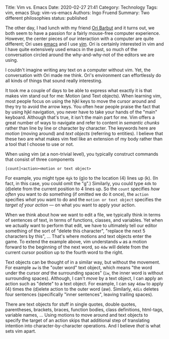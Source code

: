 Title: Vim vs. Emacs
Date: 2020-02-27 21:41
Category: Technology
Tags: vim, emacs
Slug: vim-vs-emacs
Authors: Ingo Fruend
Summary: Two different philosophies
status: published

The other day, I had lunch with my friend [Ori Barbut](https://www.oribarbut.com/) and it turns out, we both seem to have a passion for a fairly mouse-free computer experience. However, the center pieces of our interaction with a computer are quite different; Ori uses [emacs](https://www.gnu.org/software/emacs/) and I use [vim](https://www.vim.org/). Ori is certainly interested in vim and I have quite extensively used emacs in the past, so much of the conversation circled around the why-and-why-not of the editors we are using.

I couldn't imagine writing any text on a computer without vim. Yet, the conversation with Ori made me think. Ori's environment can effortlessly do all kinds of things that sound really interesting.

It took me a couple of days to be able to express what exactly it is that makes vim stand out for me: Motion (and Text objects). When learning vim, most people focus on using the hjkl keys to move the cursor around and they try to avoid the arrow keys. You often hear people praise the fact that by using hjkl navigation, you never have to take your hands of the "main" keyboard. Although that's true, it isn't the main part for me. Vim offers a great number of ways to navigate and refer to content in *semantic chunks* rather than line by line or character by character. The keywords here are *motion* (moving around) and *text objects* (referring to entities). I believe that these two are what makes vim feel like an extension of my body rather than a tool that I choose to use or not.

When using vim (at a non-trivial level), you typically construct commands that consist of three components

    [count]<action><motion or text object>

For example, you might type `4gk` to (g)o to the location (4) lines up (k). (In fact, in this case, you could omit the "g".)
Similarly, you could type `4dk` to (d)elete from the current position to 4 lines up.
So the `count` specifies *how often* you want to do something (if omitted we do it once), the `action` specifies *what* you want to do and the `motion or text object` specifies the *target of your action* &mdash; on what you want to apply your action.

When we think about how we want to edit a file, we typically think in terms of sentences of text, in terms of functions, classes, and variables. Yet when we actually want to perform that edit, we have to ultimately tell our editor something of the sort of "delete this character", "replace the next 5 characters by this", ... That's where motions and text objects enter the game. To extend the example above, vim understands `w` as a motion forward to the beginning of the next word, so `4dw` will delete from the current cursor position up to the fourth word to the right.

Text objects can be thought of in a similar way, but without the movement. For example `aw` is the "outer word" text object, which means "the word under the cursor *and* the surrounding spaces" (`iw`, the inner word is without surrounding spaces). Although, I can't *move* by a text object, I can apply an action such as "delete" to a text object. For example, I can say `4daw` to apply (4) times the (d)elete action to the outer word (aw). Similarly, `4dis` deletes four sentences (specifically "inner sentences", leaving trailing spaces).

There are text objects for stuff in single quotes, double quotes, parentheses, brackets, braces, function bodies, class definitions, html-tags, variable names, ... Using motions to move around and text objects to specify the target of an action skips that additional step of translating intention into character-by-character operations. And I believe *that* is what sets vim apart.
